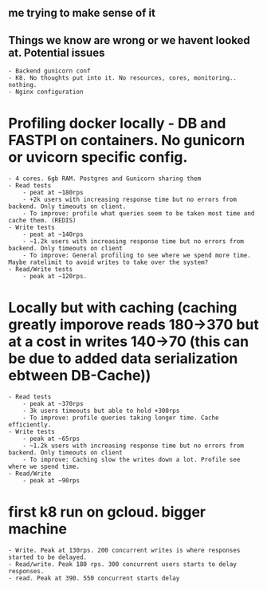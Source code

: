 ## me trying to make sense of it

## Things we know are wrong or we havent looked at. Potential issues
    - Backend gunicorn conf
    - K8. No thoughts put into it. No resources, cores, monitoring.. nothing.
    - Nginx configuration

# Profiling docker locally - DB and FASTPI on containers. No gunicorn or uvicorn specific config.
    - 4 cores. 6gb RAM. Postgres and Gunicorn sharing them
    - Read tests
        - peat at ~180rps
        - +2k users with increasing response time but no errors from backend. Only timeouts on client.
        - To improve: profile what queries seem to be taken most time and cache them. (REDIS)
    - Write tests
        - peat at ~140rps
        - ~1.2k users with increasing response time but no errors from backend. Only timeouts on client
        - To improve: General profiling to see where we spend more time. Maybe ratelimit to avoid writes to take over the system?
    - Read/Write tests
        - peak at ~120rps.

# Locally but with caching (caching greatly imporove reads 180->370 but at a cost in writes 140->70 (this can be due to added data serialization ebtween DB-Cache))
    - Read tests
        - peak at ~370rps
        - 3k users timeouts but able to hold +300rps
        - To improve: profile queries taking longer time. Cache efficiently.
    - Write tests
        - peak at ~65rps
        - ~1.2k users with increasing response time but no errors from backend. Only timeouts on client
        - To improve: Caching slow the writes down a lot. Profile see where we spend time.
    - Read/Write
        - peak at ~90rps

# first k8 run on gcloud. bigger machine
    - Write. Peak at 130rps. 200 concurrent writes is where responses started to be delayed.
    - Read/write. Peak 180 rps. 300 concurrent users starts to delay responses.
    - read. Peak at 390. 550 concurrent starts delay


